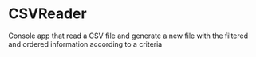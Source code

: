 # CSVReader
Console app that read a CSV file and generate a new file with the filtered and ordered information according to a criteria
